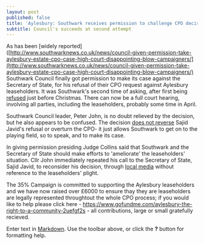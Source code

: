 ```yaml
---
layout: post
published: false
title: 'Aylesbury: Southwark receives permission to challenge CPO decision.'
subtitle: Council's succeeds at second attempt
---
```

As has been [widely reported]([http://www.southwarknews.co.uk/news/council-given-permission-take-aylesbury-estate-cpo-case-high-court-disappointing-blow-campaigners/](http://www.southwarknews.co.uk/news/council-given-permission-take-aylesbury-estate-cpo-case-high-court-disappointing-blow-campaigners/) Southwark Council finally got permission to make its case against the Secretary of State, for his refusal of their CPO request against Aylesbury leaseholders. It was Southwark's second time of asking, after first being [refused](/img/Scan0017.pdf) just before Christmas. There can now be a full court hearing, involving all parties, including the leaseholders, probably some time in April.

Southwark Council leader, Peter John, is no doubt relieved by the decision, but he also appears to be confused. The decision [does not reverse](https://twitter.com/nearlylegal/status/822537665312620546) Sajid Javid's refusal or overturn the CPO- it just allows Southwark to get on to the playing field, so to speak, and to make its case.

In giving permission presiding Judge Collins said that Southwark and the Secretary of State should make efforts to 'ameliorate' the leaseholders' situation. Cllr John immediately repeated his call to the Secretary of State, Sajid Javid, to reconsider his decision, through [local media](http://www.southwark.gov.uk/news/2017/jan/council-calls-on-secretary-of-state-for-urgent-meeting-after-judge-puts-aylesbury-estate-judicial-review-back-on-track) without reference to the leaseholders' plight.

The 35% Campaign is committed to supporting the Aylesbury leaseholders and we have now raised over £6000 to ensure thay they are leaseholders are legally represented throughtout the whole CPO process; if you would like to help please click here - https://www.gofundme.com/aylesbury-the-right-to-a-community-2uefgf2s - all contributions, large or small gratefully recieved.

Enter text in [Markdown](http://daringfireball.net/projects/markdown/). Use the toolbar above, or click the **?** button for formatting help.
